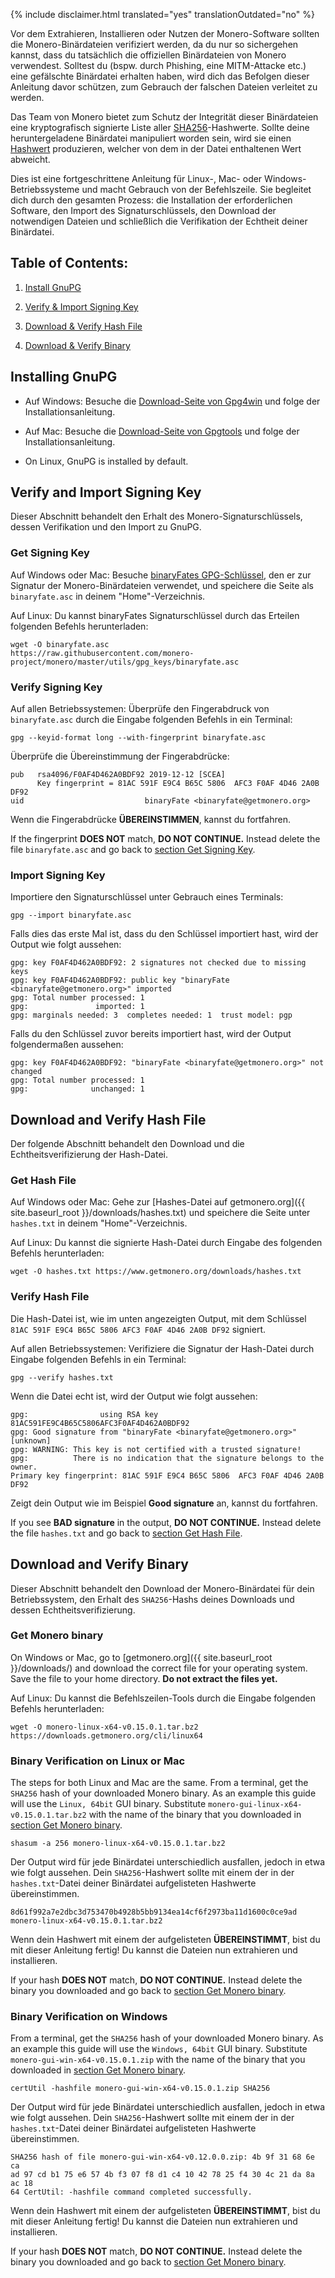 {% include disclaimer.html translated="yes" translationOutdated="no" %}

Vor dem Extrahieren, Installieren oder Nutzen der Monero-Software sollten
die Monero-Binärdateien verifiziert werden, da du nur so sichergehen kannst,
dass du tatsächlich die offiziellen Binärdateien von Monero
verwendest. Solltest du (bspw. durch Phishing, eine MITM-Attacke etc.) eine
gefälschte Binärdatei erhalten haben, wird dich das Befolgen dieser
Anleitung davor schützen, zum Gebrauch der falschen Dateien verleitet zu
werden.

Das Team von Monero bietet zum Schutz der Integrität dieser Binärdateien
eine kryptografisch signierte Liste aller
[SHA256](https://de.wikipedia.org/wiki/SHA-2)-Hashwerte. Sollte deine
heruntergeladene Binärdatei manipuliert worden sein, wird sie einen
[Hashwert](https://en.wikipedia.org/wiki/File_verification) produzieren,
welcher von dem in der Datei enthaltenen Wert abweicht.

Dies ist eine fortgeschrittene Anleitung für Linux-, Mac- oder
Windows-Betriebssysteme und macht Gebrauch von der Befehlszeile. Sie
begleitet dich durch den gesamten Prozess: die Installation der
erforderlichen Software, den Import des Signaturschlüssels, den Download der
notwendigen Dateien und schließlich die Verifikation der Echtheit deiner
Binärdatei.

## Table of Contents:

1. [Install GnuPG](#installing-gnupg)

2. [Verify & Import Signing Key](#verify-and-import-signing-key)

3. [Download & Verify Hash File](#download-and-verify-hash-file)

4. [Download & Verify Binary](#download-and-verify-binary)

## Installing GnuPG

+ Auf Windows: Besuche die [Download-Seite von
Gpg4win](https://gpg4win.org/download.html) und folge der
Installationsanleitung.

+ Auf Mac: Besuche die [Download-Seite von Gpgtools](https://gpgtools.org/)
und folge der Installationsanleitung.

+ On Linux, GnuPG is installed by default.

## Verify and Import Signing Key

Dieser Abschnitt behandelt den Erhalt des Monero-Signaturschlüssels, dessen
Verifikation und den Import zu GnuPG.

### Get Signing Key

Auf Windows oder Mac: Besuche [binaryFates
GPG-Schlüssel](https://raw.githubusercontent.com/monero-project/monero/master/utils/gpg_keys/binaryfate.asc),
den er zur Signatur der Monero-Binärdateien verwendet, und speichere die
Seite als `binaryfate.asc` in deinem "Home"-Verzeichnis.

Auf Linux: Du kannst binaryFates Signaturschlüssel durch das Erteilen
folgenden Befehls herunterladen:

```
wget -O binaryfate.asc
https://raw.githubusercontent.com/monero-project/monero/master/utils/gpg_keys/binaryfate.asc
```

### Verify Signing Key

Auf allen Betriebssystemen: Überprüfe den Fingerabdruck von `binaryfate.asc`
durch die Eingabe folgenden Befehls in ein Terminal:

``` gpg --keyid-format long --with-fingerprint binaryfate.asc ```


Überprüfe die Übereinstimmung der Fingerabdrücke:

```
pub   rsa4096/F0AF4D462A0BDF92 2019-12-12 [SCEA]
      Key fingerprint = 81AC 591F E9C4 B65C 5806  AFC3 F0AF 4D46 2A0B DF92
uid                           binaryFate <binaryfate@getmonero.org>
```

Wenn die Fingerabdrücke **ÜBEREINSTIMMEN**, kannst du fortfahren.

If the fingerprint **DOES NOT** match, **DO NOT CONTINUE.** Instead delete
the file `binaryfate.asc` and go back to [section Get Signing
Key](#get-signing-key).

### Import Signing Key

Importiere den Signaturschlüssel unter Gebrauch eines Terminals:

``` gpg --import binaryfate.asc ```

Falls dies das erste Mal ist, dass du den Schlüssel importiert hast, wird
der Output wie folgt aussehen:

```
gpg: key F0AF4D462A0BDF92: 2 signatures not checked due to missing keys
gpg: key F0AF4D462A0BDF92: public key "binaryFate <binaryfate@getmonero.org>" imported
gpg: Total number processed: 1
gpg:               imported: 1
gpg: marginals needed: 3  completes needed: 1  trust model: pgp
```

Falls du den Schlüssel zuvor bereits importiert hast, wird der Output
folgendermaßen aussehen:

```
gpg: key F0AF4D462A0BDF92: "binaryFate <binaryfate@getmonero.org>" not changed
gpg: Total number processed: 1
gpg:              unchanged: 1
```

## Download and Verify Hash File

Der folgende Abschnitt behandelt den Download und die Echtheitsverifizierung
der Hash-Datei.

### Get Hash File

Auf Windows oder Mac: Gehe zur [Hashes-Datei auf getmonero.org]({{
site.baseurl_root }}/downloads/hashes.txt) und speichere die Seite unter
`hashes.txt` in deinem "Home"-Verzeichnis.

Auf Linux: Du kannst die signierte Hash-Datei durch Eingabe des folgenden
Befehls herunterladen:

``` wget -O hashes.txt https://www.getmonero.org/downloads/hashes.txt ```

### Verify Hash File

Die Hash-Datei ist, wie im unten angezeigten Output, mit dem Schlüssel `81AC
591F E9C4 B65C 5806 AFC3 F0AF 4D46 2A0B DF92` signiert.

Auf allen Betriebssystemen: Verifiziere die Signatur der Hash-Datei durch
Eingabe folgenden Befehls in ein Terminal:

``` gpg --verify hashes.txt ```

Wenn die Datei echt ist, wird der Output wie folgt aussehen:

```
gpg:                using RSA key 81AC591FE9C4B65C5806AFC3F0AF4D462A0BDF92
gpg: Good signature from "binaryFate <binaryfate@getmonero.org>" [unknown]
gpg: WARNING: This key is not certified with a trusted signature!
gpg:          There is no indication that the signature belongs to the owner.
Primary key fingerprint: 81AC 591F E9C4 B65C 5806  AFC3 F0AF 4D46 2A0B DF92
```

Zeigt dein Output wie im Beispiel **Good signature** an, kannst du
fortfahren.

If you see **BAD signature** in the output, **DO NOT CONTINUE.** Instead
delete the file `hashes.txt` and go back to [section Get Hash
File](#get-hash-file).

## Download and Verify Binary

Dieser Abschnitt behandelt den Download der Monero-Binärdatei für dein
Betriebssystem, den Erhalt des `SHA256`-Hashs deines Downloads und dessen
Echtheitsverifizierung.

### Get Monero binary

On Windows or Mac, go to [getmonero.org]({{ site.baseurl_root }}/downloads/)
and download the correct file for your operating system. Save the file to
your home directory. **Do not extract the files yet.**

Auf Linux: Du kannst die Befehlszeilen-Tools durch die Eingabe folgenden
Befehls herunterladen:

```
wget -O monero-linux-x64-v0.15.0.1.tar.bz2 https://downloads.getmonero.org/cli/linux64
```

### Binary Verification on Linux or Mac

The steps for both Linux and Mac are the same. From a terminal, get the
`SHA256` hash of your downloaded Monero binary. As an example this guide
will use the `Linux, 64bit` GUI binary. Substitute
`monero-gui-linux-x64-v0.15.0.1.tar.bz2` with the name of the binary that
you downloaded in [section Get Monero binary](#get-monero-binary).

```
shasum -a 256 monero-linux-x64-v0.15.0.1.tar.bz2
```

Der Output wird für jede Binärdatei unterschiedlich ausfallen, jedoch in
etwa wie folgt aussehen. Dein `SHA256`-Hashwert sollte mit einem der in der
`hashes.txt`-Datei deiner Binärdatei aufgelisteten Hashwerte übereinstimmen.

```
8d61f992a7e2dbc3d753470b4928b5bb9134ea14cf6f2973ba11d1600c0ce9ad 
monero-linux-x64-v0.15.0.1.tar.bz2
```

Wenn dein Hashwert mit einem der aufgelisteten **ÜBEREINSTIMMT**, bist du
mit dieser Anleitung fertig! Du kannst die Dateien nun extrahieren und
installieren.

If your hash **DOES NOT** match, **DO NOT CONTINUE.** Instead delete the
binary you downloaded and go back to [section Get Monero
binary](#get-monero-binary).

### Binary Verification on Windows

From a terminal, get the `SHA256` hash of your downloaded Monero binary. As
an example this guide will use the `Windows, 64bit` GUI binary. Substitute
`monero-gui-win-x64-v0.15.0.1.zip` with the name of the binary that you
downloaded in [section Get Monero binary](#get-monero-binary).

``` certUtil -hashfile monero-gui-win-x64-v0.15.0.1.zip SHA256 ```

Der Output wird für jede Binärdatei unterschiedlich ausfallen, jedoch in
etwa wie folgt aussehen. Dein `SHA256`-Hashwert sollte mit einem der in der
`hashes.txt`-Datei deiner Binärdatei aufgelisteten Hashwerte übereinstimmen.

```
SHA256 hash of file monero-gui-win-x64-v0.12.0.0.zip: 4b 9f 31 68 6e ca
ad 97 cd b1 75 e6 57 4b f3 07 f8 d1 c4 10 42 78 25 f4 30 4c 21 da 8a ac 18
64 CertUtil: -hashfile command completed successfully. 
```

Wenn dein Hashwert mit einem der aufgelisteten **ÜBEREINSTIMMT**, bist du
mit dieser Anleitung fertig! Du kannst die Dateien nun extrahieren und
installieren.

If your hash **DOES NOT** match, **DO NOT CONTINUE.** Instead delete the
binary you downloaded and go back to [section Get Monero
binary](#get-monero-binary).
